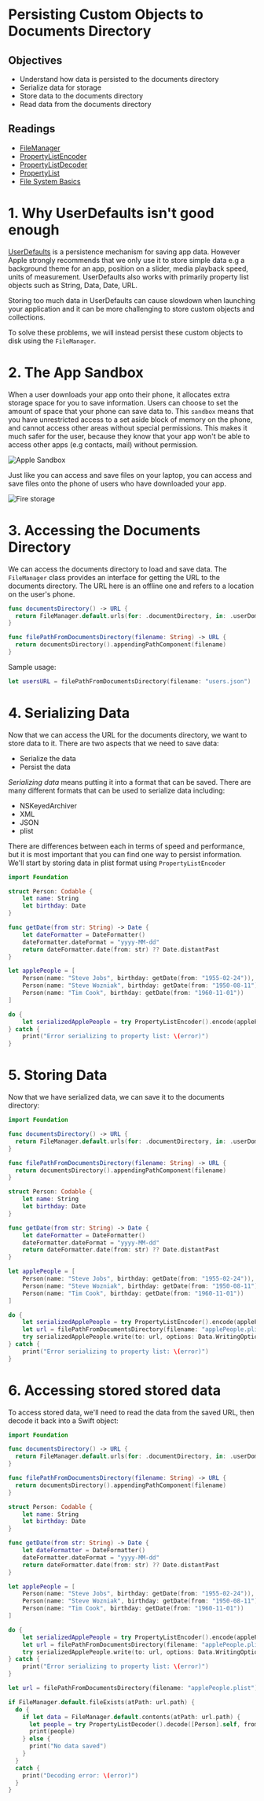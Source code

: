 # Persisting Custom Objects to Documents Directory

## Objectives

- Understand how data is persisted to the documents directory
- Serialize data for storage
- Store data to the documents directory
- Read data from the documents directory


## Readings  

- [FileManager](https://developer.apple.com/documentation/foundation/filemanager)  
- [PropertyListEncoder](https://developer.apple.com/documentation/foundation/propertylistencoder)  
- [PropertyListDecoder](https://developer.apple.com/documentation/foundation/propertylistdecoder)  
- [PropertyList](https://developer.apple.com/library/archive/documentation/General/Conceptual/DevPedia-CocoaCore/PropertyList.html)  
- [File System Basics](https://developer.apple.com/library/archive/documentation/FileManagement/Conceptual/FileSystemProgrammingGuide/FileSystemOverview/FileSystemOverview.html)  

# 1. Why UserDefaults isn't good enough

[UserDefaults](https://developer.apple.com/documentation/foundation/userdefaults) is a persistence mechanism for saving app data. However Apple strongly recommends that we only use it to store simple data e.g a background theme for an app, position on a slider, media playback speed, units of measurement. UserDefaults also works with primarily property list objects such as String, Data, Date, URL.

Storing too much data in UserDefaults can cause slowdown when launching your application and it can be more challenging to store custom objects and collections.

To solve these problems, we will instead persist these custom objects to disk using the `FileManager`.

# 2. The App Sandbox

When a user downloads your app onto their phone, it allocates extra storage space for you to save information.  Users can choose to set the amount of space that your phone can save data to.  This `sandbox` means that you have unrestricted access to a set aside block of memory on the phone, and cannot access other areas without special permissions.  This makes it much safer for the user, because they know that your app won't be able to access other apps (e.g contacts, mail) without permission.

![Apple Sandbox](https://developer.apple.com/library/archive/documentation/Security/Conceptual/AppSandboxDesignGuide/Art/about_sandboxing.png)

Just like you can access and save files on your laptop, you can access and save files onto the phone of users who have downloaded your app.

![Fire storage](https://developer.apple.com/library/archive/documentation/FileManagement/Conceptual/FileSystemProgrammingGuide/art/ios_app_layout_2x.png)

# 3. Accessing the Documents Directory

We can access the documents directory to load and save data.  The `FileManager` class provides an interface for getting the URL to the documents directory.  The URL here is an offline one and refers to a location on the user's phone.

```swift
func documentsDirectory() -> URL {
  return FileManager.default.urls(for: .documentDirectory, in: .userDomainMask)[0]
}
```

```swift
func filePathFromDocumentsDirectory(filename: String) -> URL {
  return documentsDirectory().appendingPathComponent(filename)
}
```

Sample usage:

```swift
let usersURL = filePathFromDocumentsDirectory(filename: "users.json")
```

# 4. Serializing Data

Now that we can access the URL for the documents directory, we want to store data to it.  There are two aspects that we need to save data:

- Serialize the data
- Persist the data

*Serializing data* means putting it into a format that can be saved.  There are many different formats that can be used to serialize data including:

- NSKeyedArchiver
- XML
- JSON
- plist

There are differences between each in terms of speed and performance, but it is most important that you can find one way to persist information.  We'll start by storing data in plist format using `PropertyListEncoder`

```swift
import Foundation

struct Person: Codable {
    let name: String
    let birthday: Date
}

func getDate(from str: String) -> Date {
    let dateFormatter = DateFormatter()
    dateFormatter.dateFormat = "yyyy-MM-dd"
    return dateFormatter.date(from: str) ?? Date.distantPast
}

let applePeople = [
    Person(name: "Steve Jobs", birthday: getDate(from: "1955-02-24")),
    Person(name: "Steve Wozniak", birthday: getDate(from: "1950-08-11")),
    Person(name: "Tim Cook", birthday: getDate(from: "1960-11-01"))
]

do {
    let serializedApplePeople = try PropertyListEncoder().encode(applePeople)
} catch {
    print("Error serializing to property list: \(error)")
}
```

# 5. Storing Data

Now that we have serialized data, we can save it to the documents directory:

```swift
import Foundation

func documentsDirectory() -> URL {
  return FileManager.default.urls(for: .documentDirectory, in: .userDomainMask)[0]
}

func filePathFromDocumentsDirectory(filename: String) -> URL {
  return documentsDirectory().appendingPathComponent(filename)
}

struct Person: Codable {
    let name: String
    let birthday: Date
}

func getDate(from str: String) -> Date {
    let dateFormatter = DateFormatter()
    dateFormatter.dateFormat = "yyyy-MM-dd"
    return dateFormatter.date(from: str) ?? Date.distantPast
}

let applePeople = [
    Person(name: "Steve Jobs", birthday: getDate(from: "1955-02-24")),
    Person(name: "Steve Wozniak", birthday: getDate(from: "1950-08-11")),
    Person(name: "Tim Cook", birthday: getDate(from: "1960-11-01"))
]

do {
    let serializedApplePeople = try PropertyListEncoder().encode(applePeople)
    let url = filePathFromDocumentsDirectory(filename: "applePeople.plist")
    try serializedApplePeople.write(to: url, options: Data.WritingOptions.atomic)
} catch {
    print("Error serializing to property list: \(error)")
}

```

# 6. Accessing stored stored data

To access stored data, we'll need to read the data from the saved URL, then decode it back into a Swift object:

```swift
import Foundation

func documentsDirectory() -> URL {
  return FileManager.default.urls(for: .documentDirectory, in: .userDomainMask)[0]
}

func filePathFromDocumentsDirectory(filename: String) -> URL {
  return documentsDirectory().appendingPathComponent(filename)
}

struct Person: Codable {
    let name: String
    let birthday: Date
}

func getDate(from str: String) -> Date {
    let dateFormatter = DateFormatter()
    dateFormatter.dateFormat = "yyyy-MM-dd"
    return dateFormatter.date(from: str) ?? Date.distantPast
}

let applePeople = [
    Person(name: "Steve Jobs", birthday: getDate(from: "1955-02-24")),
    Person(name: "Steve Wozniak", birthday: getDate(from: "1950-08-11")),
    Person(name: "Tim Cook", birthday: getDate(from: "1960-11-01"))
]

do {
    let serializedApplePeople = try PropertyListEncoder().encode(applePeople)
    let url = filePathFromDocumentsDirectory(filename: "applePeople.plist")
    try serializedApplePeople.write(to: url, options: Data.WritingOptions.atomic)
} catch {
    print("Error serializing to property list: \(error)")
}

let url = filePathFromDocumentsDirectory(filename: "applePeople.plist")

if FileManager.default.fileExists(atPath: url.path) {
  do {
    if let data = FileManager.default.contents(atPath: url.path) {
      let people = try PropertyListDecoder().decode([Person].self, from: data)
      print(people)
    } else {
      print("No data saved")
    }
  }
  catch {
    print("Decoding error: \(error)")
  }
}
```
